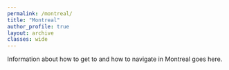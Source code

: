 ```yaml
---
permalink: /montreal/
title: "Montreal"
author_profile: true
layout: archive
classes: wide
---
```


Information about how to get to and how to navigate in Montreal goes here.
